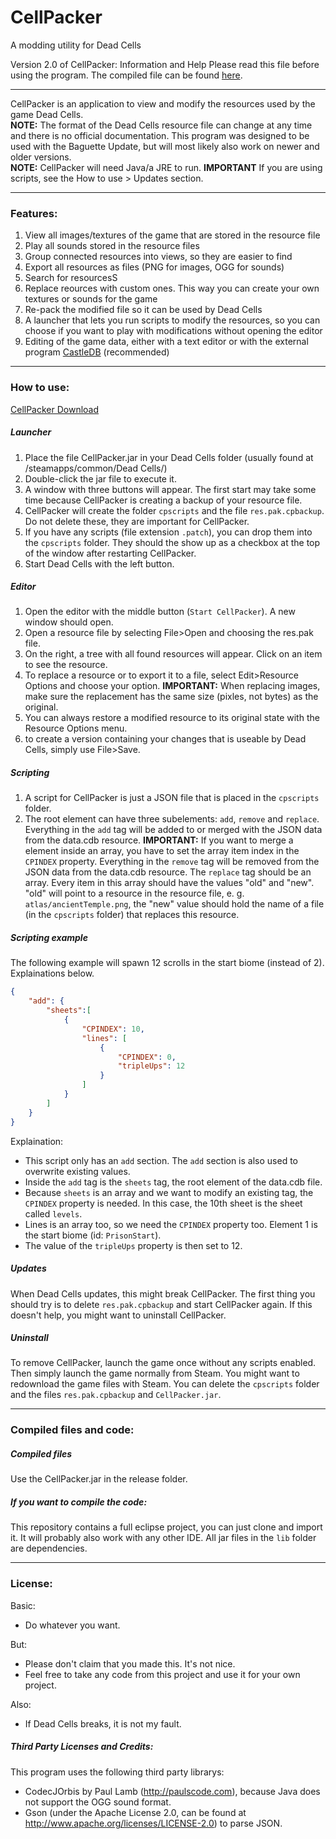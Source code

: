 # CellPacker
A modding utility for Dead Cells  

Version 2.0 of CellPacker: Information and Help
Please read this file before using the program.
The compiled file can be found [here](https://github.com/ReBuilders101/CellPacker/raw/master/release/CellPacker.jar).
  
--------------------------------------------------------------------------------------------------------
CellPacker is an application to view and modify the resources used by the game Dead Cells.  
**NOTE:** The format of the Dead Cells resource file can change at any time and there is no official
	documentation. This program was designed to be used with the Baguette Update, but will most
	likely also work on newer and older versions.  
**NOTE:** CellPacker will need Java/a JRE to run.
**IMPORTANT** If you are using scripts, see the How to use > Updates section.
  
--------------------------------------------------------------------------------------------------------
### Features:  

1. View all images/textures of the game that are stored in the resource file
2. Play all sounds stored in the resource files
3. Group connected resources into views, so they are easier to find
4. Export all resources as files (PNG for images, OGG for sounds)
5. Search for resourcesS
6. Replace reources with custom ones. This way you can create your own textures or sounds for the game
7. Re-pack the modified file so it can be used by Dead Cells 
8. A launcher that lets you run scripts to modify the resources, so you can choose if you want to play with modifications without opening the editor
9. Editing of the game data, either with a text editor or with the external program [CastleDB](http://castledb.org/) (recommended)

  
--------------------------------------------------------------------------------------------------------
### How to use:  
[CellPacker Download](https://github.com/ReBuilders101/CellPacker/raw/master/release/CellPacker.jar)
##### Launcher

1. Place the file CellPacker.jar in your Dead Cells folder (usually found at <Steam folder>/steamapps/common/Dead Cells/)
2. Double-click the jar file to execute it.
3. A window with three buttons will appear. The first start may take some time because CellPacker is creating a backup of your resource file.
4. CellPacker will create the folder `cpscripts` and the file `res.pak.cpbackup`. Do not delete these, they are important for CellPacker.
5. If you have any scripts (file extension `.patch`), you can drop them into the `cpscripts` folder. They should the show up as a checkbox at the top of the window after restarting CellPacker.
6. Start Dead Cells with the left button.

##### Editor  

1. Open the editor with the middle button (`Start CellPacker`). A new window should open.
2. Open a resource file by selecting File>Open and choosing the res.pak file.
3. On the right, a tree with all found resources will appear. Click on an item to see the resource.
4. To replace a resource or to export it to a file, select Edit>Resource Options and choose your option.
**IMPORTANT:** When replacing images, make sure the replacement has the same size (pixles, not bytes) as the original.
5. You can always restore a modified resource to its original state with the Resource Options menu.
6. to create a version containing your changes that is useable by Dead Cells, simply use File>Save.
  
##### Scripting

1. A script for CellPacker is just a JSON file that is placed in the `cpscripts` folder.
2. The root element can have three subelements: `add`, `remove` and `replace`.
Everything in the `add` tag will be added to or merged with the JSON data from the data.cdb resource.
**IMPORTANT:** If you want to merge a element inside an array, you have to set the array item index in the `CPINDEX` property.
Everything in the `remove` tag will be removed from the JSON data from the data.cdb resource.
The `replace` tag should be an array. Every item in this array should have the values "old" and "new". "old" will point to a resource in the resource file, e. g. `atlas/ancientTemple.png`, the "new" value should hold the name of a file (in the `cpscripts` folder) that replaces this resource.

##### Scripting example

The following example will spawn 12 scrolls in the start biome (instead of 2). Explainations below.
```json
{
	"add": {
		"sheets":[
			{
				"CPINDEX": 10,
				"lines": [
					{
						"CPINDEX": 0,
						"tripleUps": 12
					}
				]
			}
		]
	}
}
```

Explaination:
* This script only has an `add` section. The `add` section is also used to overwrite existing values.
* Inside the `add` tag is the `sheets` tag, the root element of the data.cdb file.
* Because `sheets` is an array and we want to modify an existing tag, the `CPINDEX` property is needed. In this case, the 10th sheet is the sheet called `levels`.
* Lines is an array too, so we need the `CPINDEX` property too. Element 1 is the start biome (id: `PrisonStart`).
* The value of the `tripleUps` property is then set to 12.

##### Updates
When Dead Cells updates, this might break CellPacker. The first thing you should try is to delete `res.pak.cpbackup` and start CellPacker again. If this doesn't help, you might want to uninstall CellPacker.

##### Uninstall
To remove CellPacker, launch the game once without any scripts enabled. Then simply launch the game normally from Steam. You might want to redownload the game files with Steam.
You can delete the `cpscripts` folder and the files `res.pak.cpbackup` and `CellPacker.jar`.

--------------------------------------------------------------------------------------------------------  
### Compiled files and code:
##### Compiled files
Use the CellPacker.jar in the release folder.
##### If you want to compile the code:
This repository contains a full eclipse project, you can just clone and import it. It will probably also work with any other IDE.
All jar files in the `lib` folder are dependencies.
  
--------------------------------------------------------------------------------------------------------
### License:  
Basic:
* Do whatever you want.
  
But: 
* Please don't claim that you made this. It's not nice.
* Feel free to take any code from this project and use it for your own project.

Also: 
* If Dead Cells breaks, it is not my fault.

##### Third Party Licenses and Credits:
This program uses the following third party librarys:
- CodecJOrbis by Paul Lamb (http://paulscode.com), because Java does not support the OGG sound format.
- Gson (under the Apache License 2.0, can be found at http://www.apache.org/licenses/LICENSE-2.0) to parse JSON.
